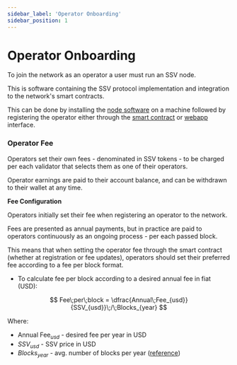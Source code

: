 ```yaml
---
sidebar_label: 'Operator Onboarding'
sidebar_position: 1
---
```



# Operator Onboarding

To join the network as an operator a user must run an SSV node.

This is software containing the SSV protocol implementation and integration to the network's smart contracts.

This can be done by installing the [node software](../operator-node/running-a-node) on a machine followed by registering the operator either through the [smart contract](../build/smart-contracts/ssvnetwork#registeroperatorpublickey-operatorfee-setprivate) or [webapp](https://app.ssv.network/) interface.

### Operator Fee

Operators set their own fees - denominated in SSV tokens - to be charged per each validator that selects them as one of their operators.

Operator earnings are paid to their account balance, and can be withdrawn to their wallet at any time.

**Fee Configuration**

Operators initially set their fee when registering an operator to the network.

Fees are presented as annual payments, but in practice are paid to operators continuously as an ongoing process - per each passed block.

This means that when setting the operator fee through the smart contract (whether at registration or fee updates), operators should set their preferred fee according to a fee per block format.

* To calculate fee per block according to a desired annual fee in fiat (USD):

$$ Fee\;per\;block = \dfrac{Annual\;Fee_{usd}}{SSV_{usd}}\;/\;Blocks_{year} $$


Where:
- $\text{Annual Fee}_{usd}$ - desired fee per year in USD
- $SSV_{usd}$ - SSV price in USD  
- $Blocks_{year}$  - avg. number of blocks per year ([reference](https://ycharts.com/indicators/ethereum_blocks_per_day))
